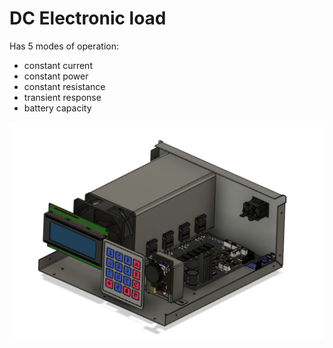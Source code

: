 # DC Electronic load

Has 5 modes of operation:
- constant current
- constant power
- constant resistance
- transient response
- battery capacity

<p align="center">
  <img src="/images/insides.png" />
</p>
